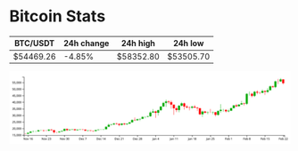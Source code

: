 # Bitcoin Stats

BTC/USDT|24h change|24h high|24h low|
|---|---|---|---|
|$54469.26|-4.85%|$58352.80|$53505.70|

<img src="./chart.svg">

